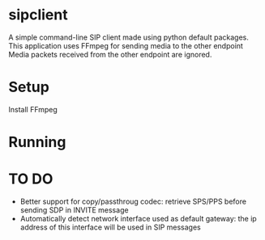 # sipclient
A simple command-line SIP client made using python default packages.
This application uses FFmpeg for sending media to the other endpoint
Media packets received from the other endpoint are ignored.


# Setup
Install FFmpeg

# Running


# TO DO
* Better support for copy/passthroug codec: retrieve SPS/PPS before sending SDP in INVITE message
* Automatically detect network interface used as default gateway: the ip address of this interface will be used in SIP messages
